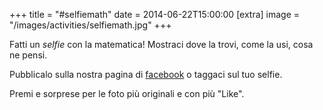 +++
title = "#selfiemath"
date = 2014-06-22T15:00:00
[extra]
image = "/images/activities/selfiemath.jpg"
+++

Fatti un *selfie* con la matematica! Mostraci dove la trovi, come la usi, cosa ne pensi.

Pubblicalo sulla nostra pagina di [facebook][1] o taggaci sul tuo selfie.

Premi e sorprese per le foto più originali e con più "Like".

[1]: http://www.facebook.com/pigreco.luogoideale
